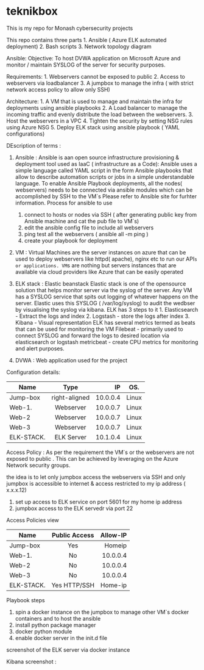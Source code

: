 # teknikbox
This is my repo for Monash cybersecurity projects

This repo contains three parts 
    1. Ansible ( Azure ELK automated deployment)
    2. Bash scripts 
    3. Network topology diagram



Ansible: 
Objective: To host DVWA application on Microsoft Azure and monitor / maintain SYSLOG of the server for security purposes. 

Requirements: 
    1. Webservers cannot be exposed to public 
    2. Access to webservers via loadbalancer
    3. A jumpbox to manage the infra ( with strict network access policy to allow only SSH)


Architecture: 
    1. A VM that is used to manage and maintain the infra for deployments using ansible playbooks
    2. A Load balancer to manage the incoming traffic and evenly distribute the load between the webservers.
    3. Host the webservers in a VPC
    4. Tighten the security by setting NSG rules using Azure NSG
    5. Deploy ELK stack using ansible playbook ( YAML configurations)


DEscription of terms : 
1. Ansible : Ansible is aan open source infrastructure provisioning & deployment tool used as IaaC ( infrastructure as a Code): Ansible uses a simple language called YAML script in the form Ansible playbooks that allow to describe automation scripts or jobs in a simple understandable language. 
To enable Ansible Playbook deployments, all the nodes( webservers) needs to be connected via ansible modules which can be accomplished by SSH to the VM`s 
Please refer to Ansible site for furhter information.
Process for ansible to use 
    1. connect to hosts or nodes via SSH ( after generating public key from Ansible machine and cat the pub file to VM`s)
    2. edit the ansible config file to include all webservers 
    3. ping test all the webservers ( ansible all -m ping )
    4. create your playbook for deployment 

2. VM : Virtual Machines are the server instances on azure that can be used to deploy webservers like httpd( apache), nginx etc to run our API`s or applications. VM`s are nothing but servers instances that are available via cloud providers like Azure that can be easily operated 

3. ELK stack : Elastic beanstack 
    Elastic stack is one of the opensource solution that helps monitor server via the syslog of the server. 
    Any VM has a SYSLOG service that spits out logging of whatever happens on the server. Elastic uses this SYSLOG ( /var/log/syslog) to audit the wedbser by visualising the syslog via kibana. 
    ELK has 3 steps to it 
        1. Elasticsearch  - Extract the logs and index
        2. Logstash       - store the logs after index
        3. Kibana         - Visual representation
    ELK has several metrics termed as beats that can be used for monitoring the VM
        Filebeat - primarily used to connect SYSLOG and forward the logs to desired location via elasticsearch or logstash
        metricbeat - create CPU metrics for monitoring and alert purposes. 

4. DVWA : Web application used for the project

Configuration details: 

| Name          | Type          | IP         | OS.   |
| ------------- |:-------------:| ----------:|-------
| Jump-box      | right-aligned | 10.0.0.4   | Linux |
| Web-1.        | Webserver     | 10.0.0.7   | Linux |
| Web-2         | Webserver     | 10.0.0.7   | Linux |
| Web-3         | Webserver     | 10.0.0.7   | Linux |
| ELK-STACK.    | ELK Server    | 10.1.0.4   | Linux |

Access Policy : 
As per the requirement the VM`s or the webservers are not exposed to public . This can be achieved by leveraging on the Azure Network security groups. 

the idea is to let only jumpbox access the webservers via SSH and only jumpbox is accessible to internet & access restricted to my ip address ( x.x.x.12)
1. set up access to ELK service on port 5601 for my home ip address
2. jumpbox access to the ELK servedr via port 22 

Access Policies view 

| Name          | Public Access | Allow-IP   | 
| ------------- |:-------------:| ----------:|
| Jump-box      | Yes           | Homeip     |
| Web-1.        | No            | 10.0.0.4   |
| Web-2         | No            | 10.0.0.4   |
| Web-3         | No            | 10.0.0.4   |
| ELK-STACK.    | Yes HTTP/SSH  | Home-ip    |


Playbook steps
1. spin a docker instance on the jumpbox to manage other VM`s docker containers and to host the ansible 
2. install python package manager
3. docker python module
4. enable docker server in the init.d file 

screenshot of the ELK server via docker instance 


Kibana screenshot : 



